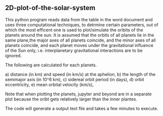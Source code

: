 ## 2D-plot-of-the-solar-system

This python program reads data from the table in the word document and uses three
computational techniques, to detrmine certain parameters, out of which the most 
efficent one is used to plot/simulate the oribits of the planets around the sun. 
It is assumed that the orbits of all planets lie in the same plane,the major axes 
of all planets coincide, and the minor axes of all planets coincide, and each planet 
moves under the gravitational influence of the Sun only, i.e. interplanetary gravitational 
interactions are to be ignored.

The following are calculated for each planets.

a) distance (in km) and speed (in km/s) at the aphelion,
b) the length of the semimajor axis (in 10^6 km),
c) sidereal orbit period (in days),
d) orbit eccentricity,
e) mean orbital velocity (km/s),


Note that when plotting the planets, jupyter and beyond are in a separate plot because 
the oribt gets relatively larger than the inner plantes. 

The code will generate a output text file and takes a few minutes to execute.
